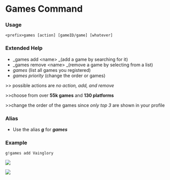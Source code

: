 # Games Command

### Usage

```
<prefix>games [action] [gameID/game] [whatever]
```

### Extended Help

* _games add &lt;name&gt; _\(add a game by searching for it\)
* _games remove &lt;name&gt; _\(remove a game by selecting from a list\)
* _games_ \(list all games you registered\)
* _games priority_ \(change the order or games\) 

&gt;&gt; possible actions are _no action, add, and  remove_

&gt;&gt;choose from over **55k games** and **130 platforms**

&gt;&gt;change the order of the games since _only top 3_ are shown in your profile

### Alias

* Use the alias _**g**_ for _**games**_

### Example

```
g!games add Vainglory
```

![](https://cdn.discordapp.com/attachments/282295514727448587/358694987820695552/image.png)

![](https://cdn.discordapp.com/attachments/282295514727448587/358694991222013953/image.png)

### 



